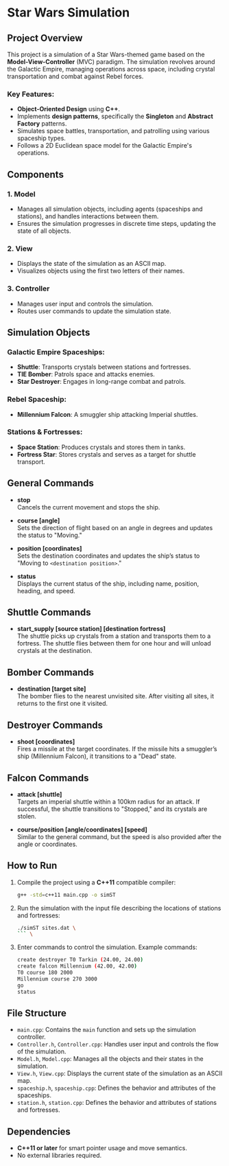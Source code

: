 # Star Wars Simulation 

## Project Overview

This project is a simulation of a Star Wars-themed game based on the **Model-View-Controller** (MVC) paradigm.
The simulation revolves around the Galactic Empire, managing operations across space, including crystal transportation and combat against Rebel forces.

### Key Features:
- **Object-Oriented Design** using **C++**.
- Implements **design patterns**, specifically the **Singleton** and **Abstract Factory** patterns.
- Simulates space battles, transportation, and patrolling using various spaceship types.
- Follows a 2D Euclidean space model for the Galactic Empire's operations.

## Components

### 1. **Model**
- Manages all simulation objects, including agents (spaceships and stations), and handles interactions between them.
- Ensures the simulation progresses in discrete time steps, updating the state of all objects.

### 2. **View**
- Displays the state of the simulation as an ASCII map.
- Visualizes objects using the first two letters of their names.

### 3. **Controller**
- Manages user input and controls the simulation.
- Routes user commands to update the simulation state.

## Simulation Objects

### Galactic Empire Spaceships:
- **Shuttle**: Transports crystals between stations and fortresses.
- **TIE Bomber**: Patrols space and attacks enemies.
- **Star Destroyer**: Engages in long-range combat and patrols.

### Rebel Spaceship:
- **Millennium Falcon**: A smuggler ship attacking Imperial shuttles.

### Stations & Fortresses:
- **Space Station**: Produces crystals and stores them in tanks.
- **Fortress Star**: Stores crystals and serves as a target for shuttle transport.

## General Commands

- **stop**  
  Cancels the current movement and stops the ship.

- **course [angle]**  
  Sets the direction of flight based on an angle in degrees and updates the status to "Moving."

- **position [coordinates]**  
  Sets the destination coordinates and updates the ship’s status to "Moving to `<destination position>`."

- **status**  
  Displays the current status of the ship, including name, position, heading, and speed.

## Shuttle Commands

- **start_supply [source station] [destination fortress]**  
  The shuttle picks up crystals from a station and transports them to a fortress. The shuttle flies between them for one hour and will unload crystals at the destination.

## Bomber Commands

- **destination [target site]**  
  The bomber flies to the nearest unvisited site. After visiting all sites, it returns to the first one it visited.

## Destroyer Commands

- **shoot [coordinates]**  
  Fires a missile at the target coordinates. If the missile hits a smuggler’s ship (Millennium Falcon), it transitions to a "Dead" state.

## Falcon Commands

- **attack [shuttle]**  
  Targets an imperial shuttle within a 100km radius for an attack. If successful, the shuttle transitions to "Stopped," and its crystals are stolen.

- **course/position [angle/coordinates] [speed]**  
  Similar to the general command, but the speed is also provided after the angle or coordinates.


## How to Run

1. Compile the project using a **C++11** compatible compiler:
   ```bash
   g++ -std=c++11 main.cpp -o simST
2. Run the simulation with the input file describing the locations of stations and fortresses:
   ```bash 
   ./simST sites.dat \
   ``` \

3. Enter commands to control the simulation. Example commands:
   ```bash 
   create destroyer T0 Tarkin (24.00, 24.00) 
   create falcon Millennium (42.00, 42.00) 
   T0 course 180 2000 
   Millennium course 270 3000 
   go 
   status 
   ``` 

## File Structure

- `main.cpp`: Contains the `main` function and sets up the simulation controller.
- `Controller.h`, `Controller.cpp`: Handles user input and controls the flow of the simulation.
- `Model.h`, `Model.cpp`: Manages all the objects and their states in the simulation.
- `View.h`, `View.cpp`: Displays the current state of the simulation as an ASCII map.
- `spaceship.h`, `spaceship.cpp`: Defines the behavior and attributes of the spaceships.
- `station.h`, `station.cpp`: Defines the behavior and attributes of stations and fortresses.

## Dependencies

- **C++11 or later** for smart pointer usage and move semantics.
- No external libraries required.

